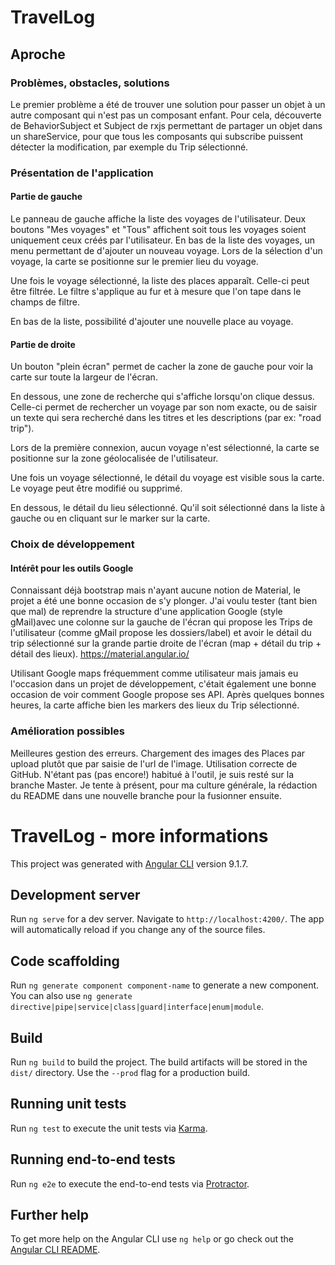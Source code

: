 # TravelLog

## Aproche

### Problèmes, obstacles, solutions
Le premier problème a été de trouver une solution pour passer un objet à un autre composant qui n'est pas un composant enfant. 
Pour cela, découverte de BehaviorSubject et Subject de rxjs permettant de partager un objet dans un shareService, pour que tous les composants qui subscribe puissent détecter la modification, par exemple du Trip sélectionné. 




### Présentation de l'application
#### Partie de gauche 
Le panneau de gauche affiche la liste des voyages de l'utilisateur. 
Deux boutons "Mes voyages" et "Tous" affichent soit tous les voyages soient uniquement ceux créés par l'utilisateur. 
En bas de la liste des voyages, un menu permettant de d'ajouter un nouveau voyage. 
Lors de la sélection d'un voyage, la carte se positionne sur le premier lieu du voyage. 


Une fois le voyage sélectionné, la liste des places apparaît. 
Celle-ci peut être filtrée. Le filtre s'applique au fur et à mesure que l'on tape dans le champs de filtre. 

En bas de la liste, possibilité d'ajouter une nouvelle place au voyage. 


#### Partie de droite 

Un bouton "plein écran" permet de cacher la zone de gauche pour voir la carte sur toute la largeur de l'écran. 

En dessous, une zone de recherche qui s'affiche lorsqu'on clique dessus. 
Celle-ci permet de rechercher un voyage par son nom exacte, ou de saisir un texte qui sera recherché dans les titres et les descriptions (par ex: "road trip").  

Lors de la première connexion, aucun voyage n'est sélectionné, la carte se positionne sur la zone géolocalisée de l'utilisateur. 

Une fois un voyage sélectionné, le détail du voyage est visible sous la carte. Le voyage peut être modifié ou supprimé. 

En dessous, le détail du lieu sélectionné. Qu'il soit sélectionné dans la liste à gauche ou en cliquant sur le marker sur la carte. 

### Choix de développement
#### Intérêt pour les outils Google
Connaissant déjà bootstrap mais n'ayant aucune notion de Material, le projet a été une bonne occasion de s'y plonger. 
J'ai voulu tester (tant bien que mal) de reprendre la structure d'une application Google (style gMail)avec  une colonne sur la gauche de l'écran qui propose les Trips de l'utilisateur (comme gMail propose les dossiers/label) et avoir le détail du trip sélectionné sur la grande partie droite de l'écran (map + détail du trip + détail des lieux). 
https://material.angular.io/

Utilisant Google maps fréquemment comme utilisateur mais jamais eu l'occasion dans un projet de développement, c'était également une bonne occasion de voir comment Google propose ses API. 
Après quelques bonnes heures, la carte affiche bien les markers des lieux du Trip sélectionné. 

### Amélioration possibles
Meilleures gestion des erreurs. 
Chargement des images des Places par upload plutôt que par saisie de l'url de l'image. 
Utilisation correcte de GitHub. N'étant pas (pas encore!) habitué à l'outil, je suis resté sur la branche Master. Je tente à présent, pour ma culture générale, la rédaction du README dans une nouvelle branche pour la fusionner ensuite. 


# TravelLog - more informations

This project was generated with [Angular CLI](https://github.com/angular/angular-cli) version 9.1.7.

## Development server

Run `ng serve` for a dev server. Navigate to `http://localhost:4200/`. The app will automatically reload if you change any of the source files.

## Code scaffolding

Run `ng generate component component-name` to generate a new component. You can also use `ng generate directive|pipe|service|class|guard|interface|enum|module`.

## Build

Run `ng build` to build the project. The build artifacts will be stored in the `dist/` directory. Use the `--prod` flag for a production build.

## Running unit tests

Run `ng test` to execute the unit tests via [Karma](https://karma-runner.github.io).

## Running end-to-end tests

Run `ng e2e` to execute the end-to-end tests via [Protractor](http://www.protractortest.org/).

## Further help

To get more help on the Angular CLI use `ng help` or go check out the [Angular CLI README](https://github.com/angular/angular-cli/blob/master/README.md).

